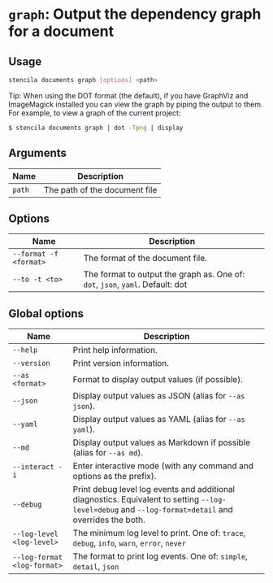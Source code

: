 <!-- Generated from doc comments in Rust. Do not edit. -->

# `graph`: Output the dependency graph for a document

## Usage

```sh
stencila documents graph [options] <path>
```

Tip: When using the DOT format (the default), if you have GraphViz and ImageMagick
installed you can view the graph by piping the output to them. For example, to
view a graph of the current project:

```sh
$ stencila documents graph | dot -Tpng | display
```

## Arguments

| Name   | Description                   |
| ------ | ----------------------------- |
| `path` | The path of the document file |

## Options

| Name                   | Description                                                                    |
| ---------------------- | ------------------------------------------------------------------------------ |
| `--format -f <format>` | The format of the document file.                                               |
| `--to -t <to>`         | The format to output the graph as. One of: `dot`, `json`, `yaml`. Default: dot |

## Global options

| Name                        | Description                                                                                                                                          |
| --------------------------- | ---------------------------------------------------------------------------------------------------------------------------------------------------- |
| `--help`                    | Print help information.                                                                                                                              |
| `--version`                 | Print version information.                                                                                                                           |
| `--as <format>`             | Format to display output values (if possible).                                                                                                       |
| `--json`                    | Display output values as JSON (alias for `--as json`).                                                                                               |
| `--yaml`                    | Display output values as YAML (alias for `--as yaml`).                                                                                               |
| `--md`                      | Display output values as Markdown if possible (alias for `--as md`).                                                                                 |
| `--interact -i`             | Enter interactive mode (with any command and options as the prefix).                                                                                 |
| `--debug`                   | Print debug level log events and additional diagnostics. Equivalent to setting `--log-level=debug` and `--log-format=detail` and overrides the both. |
| `--log-level <log-level>`   | The minimum log level to print. One of: `trace`, `debug`, `info`, `warn`, `error`, `never`                                                           |
| `--log-format <log-format>` | The format to print log events. One of: `simple`, `detail`, `json`                                                                                   |
